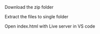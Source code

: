 Download the zip folder

Extract the files to single folder

Open index.html with Live server in VS code
